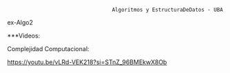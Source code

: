                                       Algoritmos y EstructuraDeDatos - UBA
ex-Algo2


***Videos:

Complejidad Computacional:

https://youtu.be/vLRd-VEK218?si=STnZ_96BMEkwX8Ob
